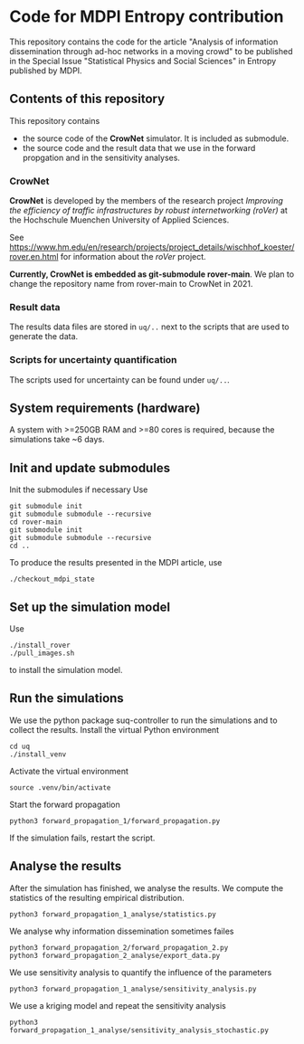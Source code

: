 # Code for MDPI Entropy contribution

This repository contains the code for the article "Analysis of information dissemination through ad-hoc networks in a moving crowd" to be published in the Special Issue "Statistical Physics and Social Sciences" in Entropy published by MDPI.

## Contents of this repository
This repository contains 
* the source code of the **CrowNet** simulator. It is included as submodule.
* the source code and the result data that we use in the forward propgation and in the sensitivity analyses. 

### CrowNet

**CrowNet** is developed by the members of the research project *Improving the efficiency of traffic infrastructures by robust internetworking (roVer)* at the Hochschule Muenchen University of Applied Sciences.

See https://www.hm.edu/en/research/projects/project_details/wischhof_koester/rover.en.html for information about the *roVer* project.

**Currently, CrowNet is embedded as git-submodule rover-main**.
We plan to change the repository name from rover-main to CrowNet in 2021.

### Result data
The results data files are stored in ```uq/..``` next to the scripts that are used to generate the data.

### Scripts for uncertainty quantification
The scripts used for uncertainty can be found under ```uq/..```.


## System requirements (hardware)
A system with >=250GB RAM and >=80 cores is required, because the simulations take ~6 days.


## Init and update submodules
Init the submodules if necessary
Use
```
git submodule init
git submodule submodule --recursive
cd rover-main
git submodule init
git submodule submodule --recursive
cd ..
```
To produce the results presented in the MDPI article, use

```
./checkout_mdpi_state
```
## Set up the simulation model

Use
```
./install_rover
./pull_images.sh
```
to install the simulation model.

## Run the simulations
We use the python package suq-controller to run the simulations and to collect the results.
Install the virtual Python environment
```
cd uq
./install_venv
```
Activate the virtual environment
```
source .venv/bin/activate
```

Start the forward propagation
```
python3 forward_propagation_1/forward_propagation.py
```
If the simulation fails, restart the script.

## Analyse the results
After the simulation has finished, we analyse the results.
We compute the statistics of the resulting empirical distribution.

```
python3 forward_propagation_1_analyse/statistics.py

```
We analyse why information dissemination sometimes failes
```
python3 forward_propagation_2/forward_propagation_2.py
python3 forward_propagation_2_analyse/export_data.py

```

We use sensitivity analysis to quantify the influence of the parameters

```
python3 forward_propagation_1_analyse/sensitivity_analysis.py
```
We use a kriging model and repeat the sensitivity analysis
```
python3 forward_propagation_1_analyse/sensitivity_analysis_stochastic.py
```


